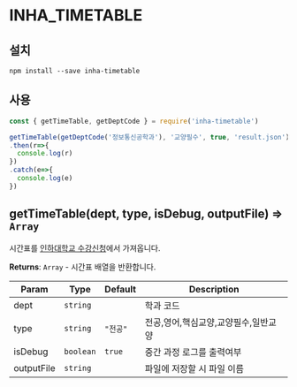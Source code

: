 # INHA_TIMETABLE
## 설치
```
npm install --save inha-timetable
```

## 사용
```js
const { getTimeTable, getDeptCode } = require('inha-timetable')

getTimeTable(getDeptCode('정보통신공학과'), '교양필수', true, 'result.json')
.then(r=>{
  console.log(r)
})
.catch(e=>{
  console.log(e)
})
```

## getTimeTable(dept, type, isDebug, outputFile) ⇒ <code>Array</code>
시간표를 [인하대학교 수강신청](http://sugang.inha.ac.kr)에서 가져옵니다.

**Returns**: <code>Array</code> - 시간표 배열을 반환합니다.

| Param | Type | Default | Description |
| --- | --- | --- | --- |
| dept | <code>string</code> |  | 학과 코드 |
| type | <code>string</code> | <code>&quot;전공&quot;</code> | 전공,영어,핵심교양,교양필수,일반교양 |
| isDebug | <code>boolean</code> | <code>true</code> | 중간 과정 로그를 출력여부 |
| outputFile | <code>string</code> |  | 파일에 저장할 시 파일 이름 |